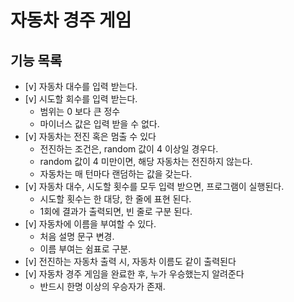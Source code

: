 # 자동차 경주 게임
## 기능 목록
- [v] 자동차 대수를 입력 받는다.
- [v] 시도할 회수를 입력 받는다.
    - 범위는 0 보다 큰 정수
    - 마이너스 값은 입력 받을 수 없다.
- [v] 자동차는 전진 혹은 멈출 수 있다
    - 전진하는 조건은, random 값이 4 이상일 경우다.
    - random 값이 4 미만이면, 해당 자동차는 전진하지 않는다.
    - 자동차는 매 턴마다 랜덤하는 값을 갖는다.
- [v] 자동차 대수, 시도할 횟수를 모두 입력 받으면, 프로그램이 실행된다.
    - 시도할 횟수는 한 대당, 한 줄에 표현 된다.
    - 1회에 결과가 출력되면, 빈 줄로 구분 된다.
- [v] 자동차에 이름을 부여할 수 있다.
  - 처음 설명 문구 변경.
  - 이름 부여는 쉼표로 구분.
- [v] 전진하는 자동차 출력 시, 자동차 이름도 같이 출력된다
- [v] 자동차 경주 게임을 완료한 후, 누가 우승했는지 알려준다
  - 반드시 한명 이상의 우승자가 존재. 
 